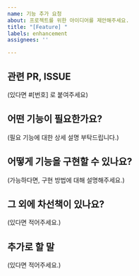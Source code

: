 ```yaml
---
name: 기능 추가 요청
about: 프로젝트를 위한 아이디어를 제안해주세요.
title: "[Feature] "
labels: enhancement
assignees: ''

---
```


<!-- 괄호 부분을 지우고 작성해주세요. -->

## 관련 PR, ISSUE
(있다면 #[번호] 로 붙여주세요)

## 어떤 기능이 필요한가요?
(필요 기능에 대한 상세 설명 부탁드립니다.)

## 어떻게 기능을 구현할 수 있나요?
(가능하다면, 구현 방법에 대해 설명해주세요.)

## 그 외에 차선책이 있나요?
(있다면 적어주세요.)

## 추가로 할 말
(있다면 적어주세요.)
